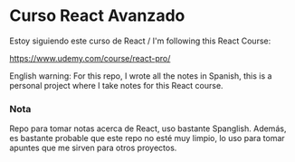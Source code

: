 # Curso React Avanzado

Estoy siguiendo este curso de React / I'm following this React Course:

https://www.udemy.com/course/react-pro/

English warning: For this repo, I wrote all the notes in Spanish, this is a personal project where I take notes for this React course.


### Nota
Repo para tomar notas acerca de React, uso bastante Spanglish. Además, es bastante probable que este repo no esté muy limpio, lo uso para tomar apuntes que me sirven para otros proyectos.


